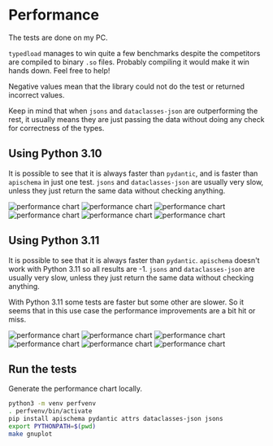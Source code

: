 Performance
===========

The tests are done on my PC.

`typedload` manages to win quite a few benchmarks despite the competitors are compiled to binary `.so` files. Probably compiling it would make it win hands down. Feel free to help!

Negative values mean that the library could not do the test or returned incorrect values.

Keep in mind that when `jsons` and `dataclasses-json` are outperforming the rest, it usually means they are just passing the data without doing any check for correctness of the types.

Using Python 3.10
-----------------

It is possible to see that it is always faster than `pydantic`, and is faster than `apischema` in just one test. `jsons` and `dataclasses-json` are usually very slow, unless they just return the same data without checking anything.

![performance chart](3.10_realistic_union_of_objects_as_namedtuple.svg "Title")
![performance chart](3.10_load_list_of_floats_and_ints.svg "Title")
![performance chart](3.10_load_list_of_lists.svg "Title")
![performance chart](3.10_load_list_of_NamedTuple_objects.svg "Title")
![performance chart](3.10_load_big_dictionary.svg "Title")
![performance chart](3.10_load_list_of_ints.svg "Title")

Using Python 3.11
-----------------

It is possible to see that it is always faster than `pydantic`. `apischema` doesn't work with Python 3.11 so all results are -1. `jsons` and `dataclasses-json` are usually very slow, unless they just return the same data without checking anything.

With Python 3.11 some tests are faster but some other are slower. So it seems that in this use case the performance improvements are a bit hit or miss.

![performance chart](3.11_realistic_union_of_objects_as_namedtuple.svg "Title")
![performance chart](3.11_load_list_of_floats_and_ints.svg "Title")
![performance chart](3.11_load_list_of_lists.svg "Title")
![performance chart](3.11_load_list_of_NamedTuple_objects.svg "Title")
![performance chart](3.11_load_big_dictionary.svg "Title")
![performance chart](3.11_load_list_of_ints.svg "Title")


Run the tests
-------------

Generate the performance chart locally.

```bash
python3 -m venv perfvenv
. perfvenv/bin/activate
pip install apischema pydantic attrs dataclasses-json jsons
export PYTHONPATH=$(pwd)
make gnuplot
```
